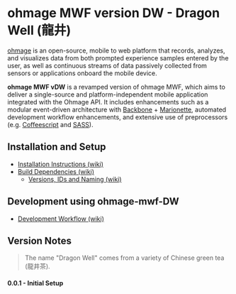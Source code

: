 # ohmage MWF version DW - Dragon Well (龍井) 

[ohmage](http://ohmage.org/) is an open-source, mobile to web platform that records, analyzes, and visualizes data from both prompted experience samples entered by the user, as well as continuous streams of data passively collected from sensors or applications onboard the mobile device. 

**ohmage MWF vDW** is a revamped version of ohmage MWF, which aims to deliver a single-source and platform-independent mobile application integrated with the Ohmage API. It includes enhancements such as a modular event-driven architecture with [Backbone](http://backbonejs.org/) + [Marionette](http://marionettejs.com/), automated development workflow enhancements, and extensive use of preprocessors (e.g. [Coffeescript](http://coffeescript.org/) and [SASS](http://sass-lang.com/)).

## Installation and Setup

- [Installation Instructions (wiki)](https://github.com/ucla/ohmage-mwf-dw/wiki/Installation-Instructions)
- [Build Dependencies (wiki)](https://github.com/ucla/ohmage-mwf-dw/wiki/Build-Dependencies)
  - [Versions, IDs and Naming (wiki)](https://github.com/ucla/ohmage-mwf-dw/wiki/Versions,-IDs-and-Naming)

## Development using **ohmage-mwf-DW**

- [Development Workflow (wiki)](https://github.com/ucla/ohmage-mwf-dw/wiki/Development-Workflow)

## Version Notes

> The name "Dragon Well" comes from a variety of Chinese green tea (龍井茶).

#### 0.0.1 - Initial Setup
